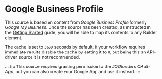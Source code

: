 # Google Business Profile

This source is based on content from _Google Business Profile_ formerly _Google My Business_. Once the source has been created, as instructed in the [Getting Started](../) guide, you will be able to map its contents to any Builder element.

The cache is set to `3600` seconds by default, if your workflow requires immediate results disable the cache by setting it to `0`, but being this an API-driven source it is not recommended.

::: tip
This source requires granting permission to the _ZOOlanders OAuth App_, but you can also create your Google App and use it instead.
:::
